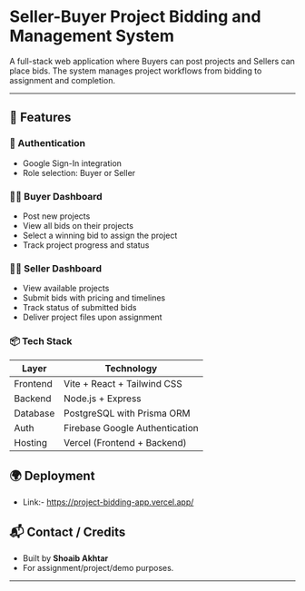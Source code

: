 # Seller-Buyer Project Bidding and Management System

A full-stack web application where Buyers can post projects and Sellers can place bids. The system manages project workflows from bidding to assignment and completion.

---

## 🚀 Features

### 👤 Authentication
- Google Sign-In integration
- Role selection: Buyer or Seller

### 🧑‍💼 Buyer Dashboard
- Post new projects
- View all bids on their projects
- Select a winning bid to assign the project
- Track project progress and status

### 🧑‍🔧 Seller Dashboard
- View available projects
- Submit bids with pricing and timelines
- Track status of submitted bids
- Deliver project files upon assignment

### 📦 Tech Stack

| Layer     | Technology                          |
|-----------|-------------------------------------|
| Frontend  | Vite + React + Tailwind CSS         |
| Backend   | Node.js + Express                   |
| Database  | PostgreSQL with Prisma ORM          |
| Auth      | Firebase Google Authentication      |
| Hosting   | Vercel (Frontend + Backend)         |

## 🌍 Deployment
- Link:- https://project-bidding-app.vercel.app/

## 📬 Contact / Credits
- Built by **Shoaib Akhtar**
- For assignment/project/demo purposes.
---

